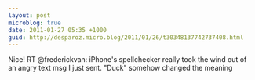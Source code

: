 ```yaml
---
layout: post
microblog: true
date: 2011-01-27 05:35 +1000
guid: http://desparoz.micro.blog/2011/01/26/t30348137742737408.html
---
```

Nice! RT @frederickvan: iPhone's spellchecker really took the wind out of an angry text msg I just sent. "Duck" somehow changed the meaning
